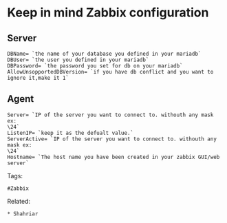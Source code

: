 # Keep in mind Zabbix configuration

## Server
```
DBName= `the name of your database you defined in your mariadb`
DBUser= `the user you defined in your mariadb`
DBPassword= `the password you set for db on your mariadb`
AllowUnsopportedDBVersion= `if you have db conflict and you want to
ignore it,make it 1`
```

## Agent
```
Server= `IP of the server you want to connect to. withouth any mask ex:
\24`
ListenIP= `keep it as the defualt value.`
ServerActive= `IP of the server you want to connect to. withouth any mask ex:
\24`
Hostname= `The host name you have been created in your zabbix GUI/web server`
```

Tags:
```
#Zabbix
```

Related:
```
* Shahriar
```
